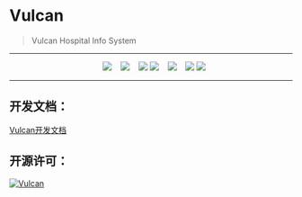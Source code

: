 # Vulcan

>   Vulcan Hospital Info System
------

<p align="center" display="inline">    <a href = "https://docs.oracle.com/javase/8/docs/"><img src="https://badgen.net/badge/JDK/1.8/yellow"></a>    <a href = "https://github.com/Allwayz/Vulcan"><img src="https://badgen.net/github/forks/Allwayz/Vulcan"></a>    <a href = "https://github.com/Allwayz/Vulcan/issues"><img src="https://badgen.net/github/issues/Allwayz/Vulcan"></a>    <a href = "https://github.com/Allwayz/Vulcan/releases"><img src="https://badgen.net/github/release/Allwayz/Vulcan"></a>    <a href = "https://github.com/Allwayz/Vulcan"><img src="https://badgen.net/github/commits/Allwayz/Vulcan"></a>    <img src="https://badgen.net/github/last-commit/Allwayz/Vulcan/master">    <img src="https://badgen.net/github/license/Allwayz/Vulcan"></p>

------

## 开发文档：

[Vulcan开发文档](https://allwayz-blog-1259174617.cos.ap-shanghai.myqcloud.com/Vulcan/VolcanDevDocumentation.html)

## 开源许可：

[![Vulcan](https://badgen.net/github/license/Allwayz/Vulcan)](https://github.com/Allwayz/Vulcan/blob/master/LICENSE)

